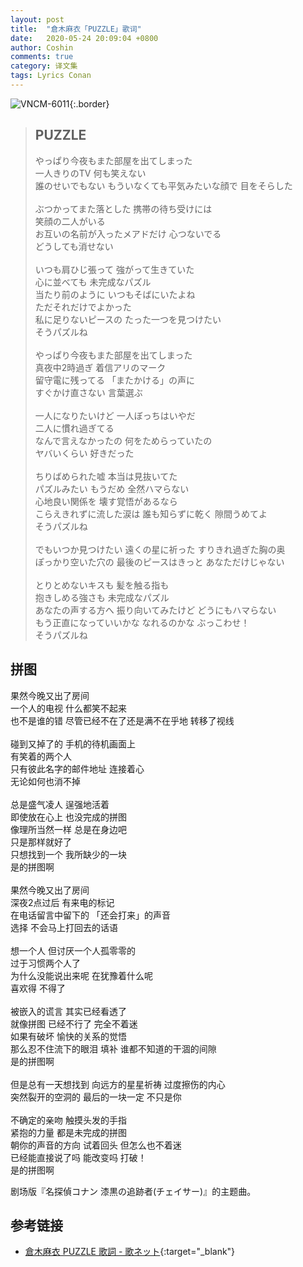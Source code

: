 ```yaml
---
layout: post
title:  "倉木麻衣「PUZZLE」歌词"
date:   2020-05-24 20:09:04 +0800
author: Coshin
comments: true
category: 译文集
tags: Lyrics Conan
---
```

![VNCM-6011](https://is3-ssl.mzstatic.com/image/thumb/Music/v4/77/27/f0/7727f0dc-312e-86d1-5773-ce5c527bedc6/source/600x600bb.jpg){:.border}

<blockquote class="original">
  <h2>PUZZLE</h2>
  <p>
    やっぱり今夜もまた部屋を出てしまった<br>
    一人きりのTV 何も笑えない<br>
    誰のせいでもない もういなくても平気みたいな顔で 目をそらした<br>
    <br>
    ぶつかってまた落とした 携帯の待ち受けには<br>
    笑顔の二人がいる<br>
    お互いの名前が入ったメアドだけ 心つないでる<br>
    どうしても消せない<br>
    <br>
    いつも肩ひじ張って 強がって生きていた<br>
    心に並べても 未完成なパズル<br>
    当たり前のように いつもそばにいたよね<br>
    ただそれだけでよかった<br>
    私に足りないピースの たった一つを見つけたい<br>
    そうパズルね<br>
    <br>
    やっぱり今夜もまた部屋を出てしまった<br>
    真夜中2時過ぎ 着信アリのマーク<br>
    留守電に残ってる 「またかける」の声に<br>
    すぐかけ直さない 言葉選ぶ<br>
    <br>
    一人になりたいけど 一人ぼっちはいやだ<br>
    二人に慣れ過ぎてる<br>
    なんで言えなかったの 何をためらっていたの<br>
    ヤバいくらい 好きだった<br>
    <br>
    ちりばめられた嘘 本当は見抜いてた<br>
    パズルみたい もうだめ 全然ハマらない<br>
    心地良い関係を 壊す覚悟があるなら<br>
    こらえきれずに流した涙は 誰も知らずに乾く 隙間うめてよ<br>
    そうパズルね<br>
    <br>
    でもいつか見つけたい 遠くの星に祈った すりきれ過ぎた胸の奥<br>
    ぽっかり空いた穴の 最後のピースはきっと あなただけじゃない<br>
    <br>
    とりとめないキスも 髪を触る指も<br>
    抱きしめる強さも 未完成なパズル<br>
    あなたの声する方へ 振り向いてみたけど どうにもハマらない<br>
    もう正直になっていいかな なれるのかな ぶっこわせ！<br>
    そうパズルね
  </p>
</blockquote>

<div class="translation">
  <h2>拼图</h2>
  <p>
    果然今晚又出了房间<br>
    一个人的电视 什么都笑不起来<br>
    也不是谁的错 尽管已经不在了还是满不在乎地 转移了视线<br>
    <br>
    碰到又掉了的 手机的待机画面上<br>
    有笑着的两个人<br>
    只有彼此名字的邮件地址 连接着心<br>
    无论如何也消不掉<br>
    <br>
    总是盛气凌人 逞强地活着<br>
    即使放在心上 也没完成的拼图<br>
    像理所当然一样 总是在身边吧<br>
    只是那样就好了<br>
    只想找到一个 我所缺少的一块<br>
    是的拼图啊<br>
    <br>
    果然今晚又出了房间<br>
    深夜2点过后 有来电的标记<br>
    在电话留言中留下的 「还会打来」的声音<br>
    选择 不会马上打回去的话语<br>
    <br>
    想一个人 但讨厌一个人孤零零的<br>
    过于习惯两个人了<br>
    为什么没能说出来呢 在犹豫着什么呢<br>
    喜欢得 不得了<br>
    <br>
    被嵌入的谎言 其实已经看透了<br>
    就像拼图 已经不行了 完全不着迷<br>
    如果有破坏 愉快的关系的觉悟<br>
    那么忍不住流下的眼泪 填补 谁都不知道的干涸的间隙<br>
    是的拼图啊<br>
    <br>
    但是总有一天想找到 向远方的星星祈祷 过度擦伤的内心<br>
    突然裂开的空洞的 最后的一块一定 不只是你<br>
    <br>
    不确定的亲吻 触摸头发的手指<br>
    紧抱的力量 都是未完成的拼图<br>
    朝你的声音的方向 试着回头 但怎么也不着迷<br>
    已经能直接说了吗 能改变吗 打破！<br>
    是的拼图啊
  </p>
</div>

剧场版『名探偵コナン 漆黒の追跡者(チェイサー)』的主题曲。

## 参考链接

* [倉木麻衣 PUZZLE 歌詞 - 歌ネット](https://www.uta-net.com/song/78163/){:target="_blank"}
